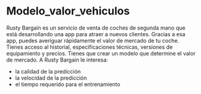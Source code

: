 # Modelo_valor_vehiculos

Rusty Bargain es un servicio de venta de coches de segunda mano que está desarrollando una app para atraer a nuevos clientes. Gracias a esa app, puedes averiguar rápidamente el valor de mercado de tu coche. Tienes acceso al historial, especificaciones técnicas, versiones de equipamiento y precios. Tienes que crear un modelo que determine el valor de mercado.
A Rusty Bargain le interesa:
 - la calidad de la predicción
 - la velocidad de la predicción
 - el tiempo requerido para el entrenamiento

